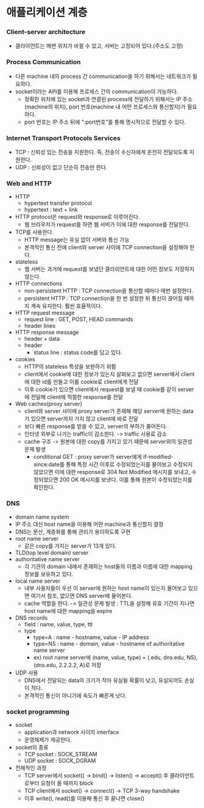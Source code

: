 # 애플리케이션 계층

### Client-server architecture

* 클라이언트는 매번 위치가 바뀔 수 있고, 서버는 고정되어 있다.(주소도 고정)

### Process Communication

* 다른 machine 내의 process 간 communication을 하기 위해서는 네트워크가 필요하다.
* socket이라는 API를 이용해 프로세스 간의 communication이 가능하다.
  * 정확한 위치에 있는 socket과 연결된 process에 전달하기 위해서는 IP 주소(machine의 위치), port 번호(machine 내 어떤 프로세스와 통신할지)가 필요하다.
  * port 번호는 IP 주소 뒤에 ":port번호"를 통해 명시적으로 전달할 수 있다.
  
### Internet Transport Protocols Services

* TCP : 신뢰성 있는 전송을 지원한다. 즉, 전송이 수신자에게 온전히 전달되도록 지원한다.
* UDP : 신뢰성이 없고 단순히 전송만 한다.

### Web and HTTP

* HTTP
  * hypertext transfer protocol
  * hypertext : text + link
* HTTP protocol은 request와 response로 이루어진다.
  * 웹 브라우저가 request를 하면 웹 서버가 이에 대한 response를 전달한다.
* TCP를 사용한다.
  * HTTP message는 유실 없이 서버와 통신 가능
  * 본격적인 통신 전에 client와 server 사이에 TCP connection을 설정해야 한다.
* stateless
  * 웹 서버는 과거에 request를 보냈던 클라이언트에 대한 어떤 정보도 저장하지 않는다.
* HTTP connections
  * non-persistent HTTP : TCP connection을 통신할 때마다 매번 설정한다.
  * persistent HTTP : TCP connection을 한 번 설정한 뒤 통신이 끊어질 때까지 계속 유지한다. 훨씬 효율적이다.
* HTTP request message
  * request line : GET, POST, HEAD commands
  * header lines
* HTTP response message
  * header + data
  * header 
    * status line : status code를 담고 있다.
* cookies
  * HTTP의 stateless 특성을 보완하기 위함
  * client에서 cookie에 대한 정보가 있는지 살펴보고 없으면 server에서 client에 대한 id를 만들고 이를 cookie로 client에게 전달
  * 이후 cookie가 있으면 client에서 request를 보낼 때 cookie를 같이 server에 전달해 client에 적절한 response를 전달
* Web caches(proxy server)
  * client와 server 사이에 proxy server가 존재해 해당 server에 원하는 data가 있으면 server까지 가지 않고 client에 바로 전달
  * 보다 빠른 response를 받을 수 있고, server의 부하가 줄어든다. 
  * 인터넷 외부로 나가는 traffic이 감소한다. -> traffic 사용료 감소
  * cache 구조 -> 원본에 대한 copy를 가지고 있기 때문에 server와의 일관성 문제 발생
    * conditional GET : proxy server가 server에게 if-modified-since:date를 통해 특정 시간 이후로 수정되었는지를 물어보고 수정되지 않았으면 이에 대한 response로 304 Not Modified 메시지를 보내고, 수정되었으면 200 OK 메시지를 보낸다. 이를 통해 원본이 수정되었는지를 확인한다.
    
### DNS

* domain name system
* IP 주소 대신 host name을 이용해 어떤 machine과 통신할지 결정
* DNS는 분산, 계층화를 통해 관리가 용이하도록 구현
* root name server
  * 같은 copy를 가지는 server가 13개 있다.
* TLD(top level domain) server
* authoritative name server
  * 각 기관의 domain 내에서 존재하는 host들의 이름과 이름에 대한 mapping 정보를 보유하고 있다.
* local name server
  * 내부 사용자들이 우선 이 server에 원하는 host name이 있는지 물어보고 있으면 여기서 참조, 없으면 DNS server에 물어본다.
  * cache 역할을 한다. -> 일관성 문제 발생 : TTL을 설정해 유효 기간이 지나면 host name에 대한 mapping을 expire
* DNS records
  * field : name, value, type, ttl
  * type
    * type=A : name - hostname, value - IP address
    * type=NS : name - domain, value - hostname of authoritative name server
    * ex) root name server에 (name, value, type) = (.edu, dns.edu, NS), (dns.edu, 2.2.2.2, A)로 저장
* UDP 사용
  * DNS에서 전달되는 data의 크기가 작아 유실될 확률이 낮고, 유실되어도 손실이 적다.
  * 본격적인 통신이 아니기에 속도가 빠른게 낫다.
  
### socket programming

* socket
  * application과 network 사이의 interface
  * 운영체제가 제공한다.
* socket의 종류
  * TCP socket : SOCK_STREAM
  * UDP socket : SOCK_DGRAM
* 전체적인 과정
  * TCP server에서 socket() -> bind() -> listen() -> accept() 후 클라이언트로부터 요청이 올 때까지 block 
  * TCP client에서 socket() -> connect() -> TCP 3-way handshake 
  * 이후 write(), read()를 이용해 통신 후 끝나면 close()